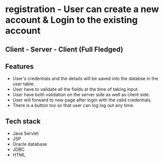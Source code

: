 # registration - User can create a new account & Login to the existing account 
## Client - Server - Client (Full Fledged)
## Features
* User's credentials and the details will be saved into the databse in the user table.
* User have to validate all the fields at the time of taking input.
* User have both validation on the server side as well as client side.
* User will forward to new page after login with the valid credentials.
* There is a button too so that user can log log out any time.

## Tech stack 
* Java Servlet
* JSP
* Oracle database
* JDBC
* HTML
